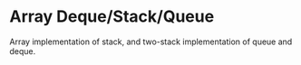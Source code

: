 # Array Deque/Stack/Queue

Array implementation of stack, and two-stack implementation of queue and deque.

